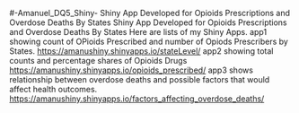 #-Amanuel_DQ5_Shiny-
Shiny App Developed for Opioids Prescriptions and Overdose Deaths By States
Shiny App Developed for Opioids Prescriptions and Overdose Deaths By States Here are lists of my Shiny Apps. app1 showing count of OPioids Prescribed and number of Opiods Prescribers by States. https://amanushiny.shinyapps.io/stateLevel/ app2 showing total counts and percentage shares of Opioids Drugs https://amanushiny.shinyapps.io/opioids_prescribed/ app3 shows relationship between overdose deaths and possible factors that would affect health outcomes. https://amanushiny.shinyapps.io/factors_affecting_overdose_deaths/
